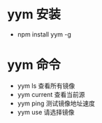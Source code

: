 # yym 安装
* npm install yym -g

# yym 命令
* yym ls 查看所有镜像
* yym current 查看当前源
* yym ping 测试镜像地址速度
* yym use 请选择镜像
